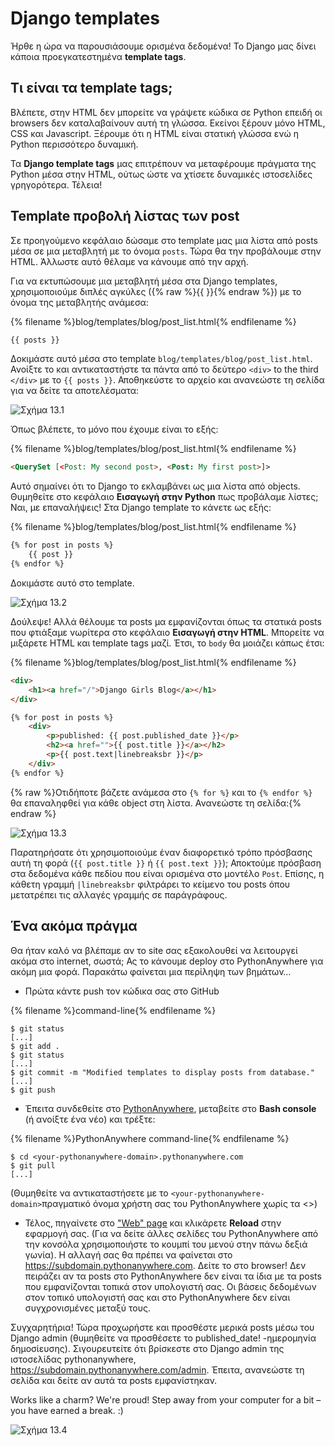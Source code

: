 # Django templates

Ήρθε η ώρα να παρουσιάσουμε ορισμένα δεδομένα! Το Django μας δίνει κάποια προεγκατεστημένα **template tags**.

## Τι είναι τα template tags;

Βλέπετε, στην HTML δεν μπορείτε να γράψετε κώδικα σε Python επειδή οι browsers δεν καταλαβαίνουν αυτή τη γλώσσα. Εκείνοι ξέρουν μόνο HTML, CSS και Javascript. Ξέρουμε ότι η HTML είναι στατική γλώσσα ενώ η Python περισσότερο δυναμική.

Τα **Django template tags** μας επιτρέπουν να μεταφέρουμε πράγματα της Python μέσα στην HTML, ούτως ώστε να χτίσετε δυναμικές ιστοσελίδες γρηγορότερα. Τέλεια!

## Template προβολή λίστας των post

Σε προηγούμενο κεφάλαιο δώσαμε στο template μας μια λίστα από posts μέσα σε μια μεταβλητή με το όνομα `posts`. Τώρα θα την προβάλουμε στην HTML. Άλλωστε αυτό θέλαμε να κάνουμε από την αρχή.

Για να εκτυπώσουμε μια μεταβλητή μέσα στα Django templates, χρησιμοποιούμε διπλές αγκύλες ({% raw %}{{ }}{% endraw %}) με το όνομα της μεταβλητής ανάμεσα:

{% filename %}blog/templates/blog/post_list.html{% endfilename %}

```html
{{ posts }}
```

Δοκιμάστε αυτό μέσα στο template `blog/templates/blog/post_list.html`. Ανοίξτε το και αντικαταστήστε τα πάντα από το δεύτερο `<div>` to the third `</div>` με το `{{ posts }}`. Αποθηκεύστε το αρχείο και ανανεώστε τη σελίδα για να δείτε τα αποτελέσματα:

![Σχήμα 13.1](images/step1.png)

Όπως βλέπετε, το μόνο που έχουμε είναι το εξής:

{% filename %}blog/templates/blog/post_list.html{% endfilename %}

```html
<QuerySet [<Post: My second post>, <Post: My first post>]>
```

Αυτό σημαίνει ότι το Django το εκλαμβάνει ως μια λίστα από objects. Θυμηθείτε στο κεφάλαιο **Εισαγωγή στην Python** πως προβάλαμε λίστες; Ναι, με επαναλήψεις! Στα Django template το κάνετε ως εξής:

{% filename %}blog/templates/blog/post_list.html{% endfilename %}

```html
{% for post in posts %}
    {{ post }}
{% endfor %}
```

Δοκιμάστε αυτό στο template.

![Σχήμα 13.2](images/step2.png)

Δούλεψε! Αλλά θέλουμε τα posts μα εμφανίζονται όπως τα στατικά posts που φτιάξαμε νωρίτερα στο κεφάλαιο **Εισαγωγή στην HTML**. Μπορείτε να μιξάρετε HTML και template tags μαζί. Έτσι, το `body` θα μοιάζει κάπως έτσι:

{% filename %}blog/templates/blog/post_list.html{% endfilename %}

```html
<div>
    <h1><a href="/">Django Girls Blog</a></h1>
</div>

{% for post in posts %}
    <div>
        <p>published: {{ post.published_date }}</p>
        <h2><a href="">{{ post.title }}</a></h2>
        <p>{{ post.text|linebreaksbr }}</p>
    </div>
{% endfor %}
```

{% raw %}Οτιδήποτε βάζετε ανάμεσα στο `{% for %}` και το `{% endfor %}` θα επαναληφθεί για κάθε object στη λίστα. Ανανεώστε τη σελίδα:{% endraw %}

![Σχήμα 13.3](images/step3.png)

Παρατηρήσατε ότι χρησιμοποιούμε έναν διαφορετικό τρόπο πρόσβασης αυτή τη φορά (`{{ post.title }}` ή `{{ post.text }}`); Αποκτούμε πρόσβαση στα δεδομένα κάθε πεδίου που είναι ορισμένα στο μοντέλο `Post`. Επίσης, η κάθετη γραμμή `|linebreaksbr` φιλτράρει το κείμενο του posts όπου μετατρέπει τις αλλαγές γραμμής σε παράγράφους.

## Ένα ακόμα πράγμα

Θα ήταν καλό να βλέπαμε αν το site σας εξακολουθεί να λειτουργεί ακόμα στο internet, σωστά; Ας το κάνουμε deploy στο PythonAnywhere για ακόμη μια φορά. Παρακάτω φαίνεται μια περίληψη των βημάτων…

* Πρώτα κάντε push τον κώδικα σας στο GitHub

{% filename %}command-line{% endfilename %}

    $ git status
    [...]
    $ git add .
    $ git status
    [...]
    $ git commit -m "Modified templates to display posts from database."
    [...]
    $ git push
    

* Έπειτα συνδεθείτε στο [PythonAnywhere](https://www.pythonanywhere.com/consoles/), μεταβείτε στο **Bash console** (ή ανοίξτε ένα νέο) και τρέξτε:

{% filename %}PythonAnywhere command-line{% endfilename %}

    $ cd <your-pythonanywhere-domain>.pythonanywhere.com
    $ git pull
    [...]
    

(Θυμηθείτε να αντικαταστήσετε με το `<your-pythonanywhere-domain>`πραγματικό όνομα χρήστη σας του PythonAnywhere χωρίς τα <>)

* Τέλος, πηγαίνετε στο ["Web" page](https://www.pythonanywhere.com/web_app_setup/) και κλικάρετε **Reload** στην εφαρμογή σας. (Για να δείτε άλλες σελίδες του PythonAnywhere από την κονσόλα χρησιμοποιήστε το κουμπί του μενού στην πάνω δεξιά γωνία). Η αλλαγή σας θα πρέπει να φαίνεται στο https://subdomain.pythonanywhere.com. Δείτε το στο browser! Δεν πειράζει αν τα posts στο PythonAnywhere δεν είναι τα ίδια με τα posts που εμφανίζονται τοπικά στον υπολογιστή σας. Οι βάσεις δεδομένων στον τοπικό υπολογιστή σας και στο PythonAnywhere δεν είναι συγχρονισμένες μεταξύ τους.

Συγχαρητήρια! Τώρα προχωρήστε και προσθέστε μερικά posts μέσω του Django admin (θυμηθείτε να προσθέσετε το published_date! -ημερομηνία δημοσίευσης). Σιγουρευτείτε ότι βρίσκεστε στο Django admin της ιστοσελίδας pythonanywhere, https://subdomain.pythonanywhere.com/admin. Έπειτα, ανανεώστε τη σελίδα και δείτε αν αυτά τα posts εμφανίστηκαν.

Works like a charm? We're proud! Step away from your computer for a bit – you have earned a break. :)

![Σχήμα 13.4](images/donut.png)
